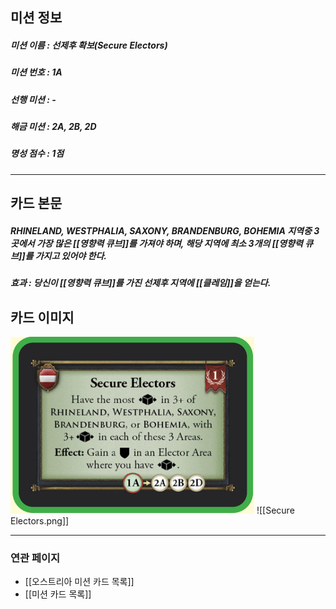 ## 미션 정보
##### 미션 이름 : 선제후 확보(Secure Electors)
##### 미션 번호 : 1A
##### 선행 미션 : -
##### 해금 미션 : 2A, 2B, 2D
##### 명성 점수 : 1점
---
## 카드 본문
##### RHINELAND, WESTPHALIA, SAXONY, BRANDENBURG, BOHEMIA 지역중 3곳에서 가장 많은 [[영향력 큐브]]를 가져야 하며, 해당 지역에 최소 3개의 [[영향력 큐브]]를 가지고 있어야 한다.

##### *효과*  : 당신이 [[영향력 큐브]]를 가진 선제후 지역에 [[클레임]]을 얻는다.

## 카드 이미지
<img src="\Assets\Secure Electors.png"/>
![[Secure Electors.png]]

--- 

### 연관 페이지
- [[오스트리아 미션 카드 목록]]
- [[미션 카드 목록]]

